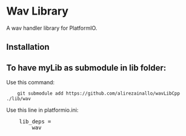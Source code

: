 # Wav Library

A wav handler library for PlatformIO.

## Installation

<h2>To have myLib as submodule in lib folder:</h2>
<h7>Use this command:</h7><br>

```
    git submodule add https://github.com/alirezainallo/wavLibCpp ./lib/wav
```
<h7>Use this line in platformio.ini:</h7><br>
<pre>
    lib_deps =
        wav
</pre>
